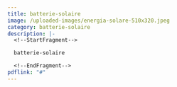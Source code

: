 ```yaml
---
title: batterie-solaire
image: /uploaded-images/energia-solare-510x320.jpeg
category: batterie-solaire
description: |-
  <!--StartFragment-->

  batterie-solaire

  <!--EndFragment-->
pdflink: "#"
---
```

